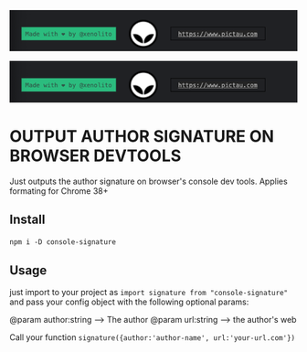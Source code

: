 ![pictau signature example](https://raw.githubusercontent.com/xenolito/npm-console-signature/master/pictau-signature-example.png)

<img src="https://raw.githubusercontent.com/xenolito/npm-console-signature/master/pictau-signature-example.png">

# OUTPUT AUTHOR SIGNATURE ON BROWSER DEVTOOLS

Just outputs the author signature on browser's console dev tools.
Applies formating for Chrome 38+

## Install

`npm i -D console-signature`

## Usage

just import to your project as `import signature from "console-signature"` and pass your config object with the following optional params:

@param author:string --> The author
@param url:string --> the author's web

Call your function `signature({author:'author-name', url:'your-url.com'})`
